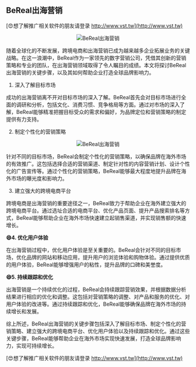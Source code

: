 ## **BeReal出海营销**

[😍想了解推广相关软件的朋友请登录 http://www.vst.tw](http://www.vst.tw)

 <center><img src="https://vst.tw/MP4/tuiguang/png/5.png" alt="BeReal出海营销"></center>

随着全球化的不断发展，跨境电商和出海营销已成为越来越多企业拓展业务的关键战略。在这一浪潮中，BeReal作为一家领先的数字营销公司，凭借其创新的营销策略和专业的团队，在出海营销领域取得了令人瞩目的成绩。本文将探讨BeReal出海营销的关键步骤，以及其如何帮助企业打造全球品牌影响力。

1. 深入了解目标市场

成功的出海营销离不开对目标市场的深入了解。BeReal首先会对目标市场进行全面的调研和分析，包括文化、消费习惯、竞争格局等方面。通过对市场的深入了解，BeReal能够精准把握目标受众的需求和偏好，为品牌定位和营销策略的制定提供有力支持。

2. 制定个性化的营销策略

 <center><img src="https://vst.tw/MP4/tuiguang/png/6.png" alt="BeReal出海营销"></center>

针对不同的目标市场，BeReal会制定个性化的营销策略，以确保品牌在海外市场的有效推广。这包括选择合适的营销渠道、制定针对性的内容营销计划、设计个性化的广告宣传等。通过个性化的营销策略，BeReal能够最大程度地提升品牌在海外市场的曝光度和影响力。

3. 建立强大的跨境电商平台

跨境电商是出海营销的重要途径之一，BeReal致力于帮助企业在海外建立强大的跨境电商平台。通过选址合适的电商平台、优化产品页面、提升产品搜索排名等方式，BeReal能够帮助企业在海外市场快速建立起销售渠道，并实现销售额的快速增长。

**😄4. 优化用户体验**

在出海营销过程中，优化用户体验是至关重要的。BeReal会针对不同的目标市场，优化品牌的网站和移动应用，提升用户的浏览体验和购物体验。通过提供优质的用户体验，BeReal能够增强用户的粘性，提升品牌的口碑和美誉度。

**😄5. 持续跟踪和优化**

出海营销是一个持续优化的过程，BeReal会持续跟踪营销效果，并根据数据分析结果进行相应的优化和调整。这包括对营销策略的调整、对产品和服务的优化、对用户体验的改进等。通过持续跟踪和优化，BeReal能够确保品牌在海外市场的持续增长和发展。

综上所述，BeReal出海营销的关键步骤包括深入了解目标市场、制定个性化的营销策略、建立强大的跨境电商平台、优化用户体验以及持续跟踪和优化。通过这些关键步骤，BeReal能够帮助企业在海外市场实现快速发展，打造全球品牌影响力，实现可持续增长。

[😍想了解推广相关软件的朋友请登录 http://www.vst.tw](http://www.vst.tw)



